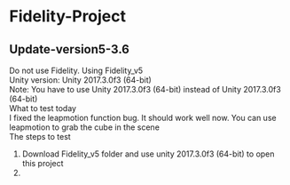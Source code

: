 # Fidelity-Project
## Update-version5-3.6 <br>
Do not use Fidelity. Using Fidelity_v5 <br>
Unity version: Unity 2017.3.0f3 (64-bit) <br>
Note: You have to use Unity 2017.3.0f3 (64-bit) instead of Unity 2017.3.0f3 (64-bit) <br>
What to test today <br>
I fixed the leapmotion function bug. It should work well now. You can use leapmotion to grab the cube in the scene <br>
The steps to test <br>
1. Download Fidelity_v5 folder and use unity 2017.3.0f3 (64-bit) to open this project
2. 




